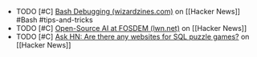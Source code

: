 - TODO [#C] [Bash Debugging (wizardzines.com)](https://news.ycombinator.com/item?id=39568728) on [[Hacker News]] #Bash #tips-and-tricks
- TODO [#C] [Open-Source AI at FOSDEM (lwn.net)](https://news.ycombinator.com/item?id=39567960) on [[Hacker News]]
- TODO [#C] [Ask HN: Are there any websites for SQL puzzle games?](https://news.ycombinator.com/item?id=39547822) on [[Hacker News]]